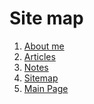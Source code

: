 # Site map

1) [About me](./about_me.md)
2) [Articles](./articles)
3) [Notes](./notes)
4) [Sitemap](./site_map.md)  
5) [Main Page](README.md)
